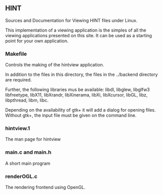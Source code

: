 ## HINT
Sources and Documentation for Viewing HINT files under Linux.

This implementation of a viewing application is the simples of all
the viewing applications presented on this site. It can be used
as a starting point for your own application.

### Makefile
Controls the making of the hintview application.

In addition to the files in this directory, the files in the ../backend
directory are required. 

Further, the following libraries mus be available:
libdl, libglew, libglfw3 libfreetype, libX11, libXrandr, libXinerama, 
libXi, libXcursor, libGL, libz, libpthread, libm, libc.

Depending on the availability of gtk+ it will add a dialog for opening files.
Without gtk+, the input file must be given on the command line.

### hintview.1
The man page for hintview

### main.c and main.h
A short main program

### renderOGL.c
The rendering frontend using OpenGL.
